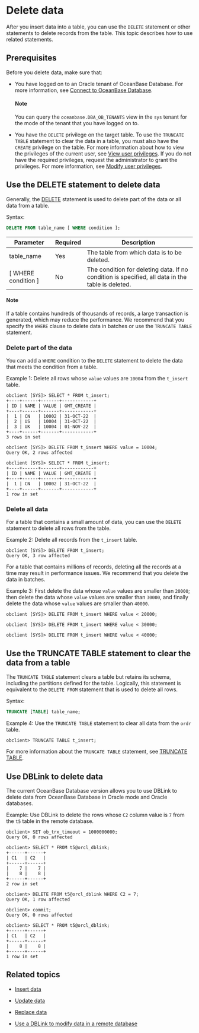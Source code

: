 # Delete data

After you insert data into a table, you can use the `DELETE` statement or other statements to delete records from the table. This topic describes how to use related statements.

## Prerequisites

Before you delete data, make sure that:

* You have logged on to an Oracle tenant of OceanBase Database. For more information, see [Connect to OceanBase Database](../1.database-connection-of-oracle-mode/1.connection-methods-overview-of-oracle-mode.md).

  <main id="notice" type='explain'>
   <h4>Note</h4>
   <p>You can query the <code>oceanbase.DBA_OB_TENANTS</code> view in the <code>sys</code> tenant for the mode of the tenant that you have logged on to.</p>
  </main>

* You have the `DELETE` privilege on the target table. To use the `TRUNCATE TABLE` statement to clear the data in a table, you must also have the `CREATE` privilege on the table. For more information about how to view the privileges of the current user, see [View user privileges](../../../7.reference/2.administrator-guide/2.basic-database-management/4.manage-tenants/9.manage-users-and-permissions/2.oracle-mode/4.view-the-user-permissions-of-oracle-mode.md). If you do not have the required privileges, request the administrator to grant the privileges. For more information, see [Modify user privileges](../../../7.reference/2.administrator-guide/2.basic-database-management/4.manage-tenants/9.manage-users-and-permissions/2.oracle-mode/5.modify-user-permissions-for-oralce-tenant-of-oracle-mode.md).

## Use the DELETE statement to delete data

Generally, the [DELETE](../../../7.reference/4.development-reference/1.sql-syntax/3.common-tenant-of-oracle-mode/9.sql-statement-of-oracle-mode/2.dml-of-oracle-mode/1.delete-of-oracle-mode.md) statement is used to delete part of the data or all data from a table.

Syntax:

```sql
DELETE FROM table_name [ WHERE condition ];
```

| Parameter | Required | Description |
|-------------------------|---------|------------------------------------------------------------|
| table_name | Yes | The table from which data is to be deleted. |
| \[ WHERE condition \] | No | The condition for deleting data. If no condition is specified, all data in the table is deleted.  |

<main id="notice" type='explain'>
  <h4>Note</h4>
  <p> If a table contains hundreds of thousands of records, a large transaction is generated, which may reduce the performance. We recommend that you specify the <code>WHERE</code> clause to delete data in batches or use the <code>TRUNCATE TABLE</code> statement.   </p>
</main>

### Delete part of the data

You can add a `WHERE` condition to the `DELETE` statement to delete the data that meets the condition from a table.

Example 1: Delete all rows whose `value` values are `10004` from the `t_insert` table.

```shell
obclient [SYS]> SELECT * FROM t_insert;
+----+------+-------+------------+
| ID | NAME | VALUE | GMT_CREATE |
+----+------+-------+------------+
|  1 | CN   | 10002 | 31-OCT-22  |
|  2 | US   | 10004 | 31-OCT-22  |
|  3 | UK   | 10004 | 01-NOV-22  |
+----+------+-------+------------+
3 rows in set

obclient [SYS]> DELETE FROM t_insert WHERE value = 10004;
Query OK, 2 rows affected

obclient [SYS]> SELECT * FROM t_insert;
+----+------+-------+------------+
| ID | NAME | VALUE | GMT_CREATE |
+----+------+-------+------------+
|  1 | CN   | 10002 | 31-OCT-22  |
+----+------+-------+------------+
1 row in set
```

### Delete all data

For a table that contains a small amount of data, you can use the `DELETE` statement to delete all rows from the table.

Example 2: Delete all records from the `t_insert` table.

```shell
obclient [SYS]> DELETE FROM t_insert;
Query OK, 3 row affected
```

For a table that contains millions of records, deleting all the records at a time may result in performance issues. We recommend that you delete the data in batches.

Example 3: First delete the data whose `value` values are smaller than `20000`; then delete the data whose `value` values are smaller than `30000`, and finally delete the data whose `value` values are smaller than `40000`.

```shell
obclient [SYS]> DELETE FROM t_insert WHERE value < 20000;

obclient [SYS]> DELETE FROM t_insert WHERE value < 30000;

obclient [SYS]> DELETE FROM t_insert WHERE value < 40000;
```

## Use the TRUNCATE TABLE statement to clear the data from a table

The `TRUNCATE TABLE` statement clears a table but retains its schema, including the partitions defined for the table. Logically, this statement is equivalent to the `DELETE FROM` statement that is used to delete all rows.

Syntax:

```sql
TRUNCATE [TABLE] table_name;
```

Example 4: Use the `TRUNCATE TABLE` statement to clear all data from the `ordr` table.

```shell
obclient> TRUNCATE TABLE t_insert;
```

For more information about the `TRUNCATE TABLE` statement, see [TRUNCATE TABLE](../../../7.reference/4.development-reference/1.sql-syntax/3.common-tenant-of-oracle-mode/9.sql-statement-of-oracle-mode/1.ddl-of-oracle-mode/45.truncate-table-of-oracle-mode.md).

## Use DBLink to delete data

The current OceanBase Database version allows you to use DBLink to delete data from OceanBase Database in Oracle mode and Oracle databases.

Example: Use DBLink to delete the rows whose `C2` column value is `7` from the `t5` table in the remote database.

```shell
obclient> SET ob_trx_timeout = 1000000000;
Query OK, 0 rows affected

obclient> SELECT * FROM t5@orcl_dblink;
+------+------+
| C1   | C2   |
+------+------+
|    7 |    7 |
|    8 |    8 |
+------+------+
2 row in set

obclient> DELETE FROM t5@orcl_dblink WHERE C2 = 7;
Query OK, 1 row affected

obclient> commit;
Query OK, 0 rows affected

obclient> SELECT * FROM t5@orcl_dblink;
+------+------+
| C1   | C2   |
+------+------+
|    8 |    8 |
+------+------+
1 row in set
```

## Related topics

* [Insert data](1.insert-data-of-oracle-mode.md)

* [Update data](2.update-data-of-oracle-mode.md)

* [Replace data](4.replace-data-of-oracle-mode.md)

* [Use a DBLink to modify data in a remote database](../../../7.reference/2.administrator-guide/3.database-object-management/2.manage-object-of-oracle-mode/9.manage-dblink-of-oracle-mode/4.update-data-in-remote-database-by-a-dblink-of-oracle-mode.md)
